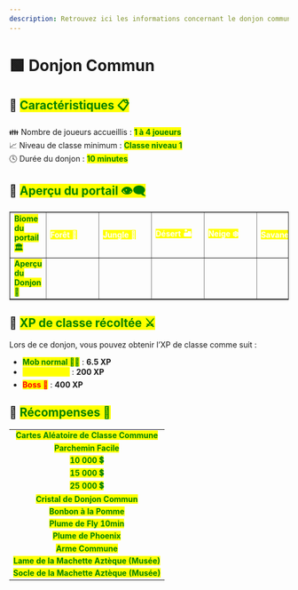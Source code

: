 ```yaml
---
description: Retrouvez ici les informations concernant le donjon commun
---
```


# 🟩 Donjon Commun

## 💠 <mark style="color:green;"> Caractéristiques 📋</mark>

👪 Nombre de joueurs accueillis : <mark style="color:green;">**1 à 4 joueurs**</mark>  
📈 Niveau de classe minimum : <mark style="color:green;">**Classe niveau 1**</mark>  
🕓 Durée du donjon : <mark style="color:green;">**10 minutes**</mark>  

## 💠 <mark style="color:green;"> Aperçu du portail 👁‍🗨</mark>

<table border="1" cellspacing="0" cellpadding="6">
  <tr>
    <td><mark style="color:green;"><strong>Biome du portail 🏛️</strong></mark></td>
    <td><mark style="color:white;"><strong>Forêt 🌳</strong></mark></td>
    <td><mark style="color:white;"><strong>Jungle 🦜</strong></mark></td>
    <td><mark style="color:white;"><strong>Désert 🏜️</strong></mark></td>
    <td><mark style="color:white;"><strong>Neige ❄️</strong></mark></td>
    <td><mark style="color:white;"><strong>Savane 🦏</strong></mark></td>
    <td><mark style="color:white;"><strong>Marais 🐸</strong></mark></td>
    <td><mark style="color:white;"><strong>Messa 🌵</strong></mark></td>
    <td><mark style="color:white;"><strong>Nether 🔥</strong></mark></td>
  </tr>
  <tr>
    <td><mark style="color:green;"><strong>Aperçu du Donjon 📸</strong></mark></td>
    <td><figure><img src="../../.gitbook/assets/Les_Donjons/Portail/Commun/Foret.png" alt=""></figure></td>
    <td><figure><img src="../../.gitbook/assets/Les_Donjons/Portail/Commun/Jungle.png" alt=""></figure></td>
    <td><figure><img src="../../.gitbook/assets/Les_Donjons/Portail/Commun/Desert.png" alt=""></figure></td>
    <td><figure><img src="../../.gitbook/assets/Les_Donjons/Portail/Commun/Neige.png" alt=""></figure></td>
    <td><figure><img src="../../.gitbook/assets/Les_Donjons/Portail/Commun/Savane.png" alt=""></figure></td>
    <td><figure><img src="../../.gitbook/assets/Les_Donjons/Portail/Commun/Marais.png" alt=""></figure></td>
    <td><figure><img src="../../.gitbook/assets/Les_Donjons/Portail/Commun/Messa.png" alt=""></figure></td>
    <td><figure><img src="../../.gitbook/assets/Les_Donjons/Portail/Commun/Nether.png" alt=""></figure></td>
  </tr>
</table>

## 💠 <mark style="color:green;"> XP de classe récoltée ⚔️</mark>

Lors de ce donjon, vous pouvez obtenir l’XP de classe comme suit :  

* <mark style="color:green;"><strong>Mob normal 🧟‍♂️</strong></mark> : **6.5 XP**  
* <mark style="color:yellow;"><strong>Mini-boss 👽</strong></mark> : **200 XP**  
* <mark style="color:red;"><strong>Boss 🐉</strong></mark> : **400 XP**

## 💠 <mark style="color:green;">Récompenses 🎁</mark>

|                                                                                          |
|:----------------------------------------------------------------------------------------:|
| <mark style="color:green;"><strong>Cartes Aléatoire de Classe Commune</strong></mark>    |
| <mark style="color:green;"><strong>Parchemin Facile</strong></mark>                      |
| <mark style="color:green;"><strong>10 000 💲</strong></mark>                              |
| <mark style="color:green;"><strong>15 000 💲</strong></mark>                              |
| <mark style="color:green;"><strong>25 000 💲</strong></mark>                              |
| <mark style="color:green;"><strong>Cristal de Donjon Commun</strong></mark>              |
| <mark style="color:green;"><strong>Bonbon à la Pomme</strong></mark>                      |
| <mark style="color:green;"><strong>Plume de Fly 10min</strong></mark>                     |
| <mark style="color:green;"><strong>Plume de Phoenix</strong></mark>                      |
| <mark style="color:green;"><strong>Arme Commune</strong></mark>                           |
| <mark style="color:green;"><strong>Lame de la Machette Aztèque (Musée)</strong></mark>   |
| <mark style="color:green;"><strong>Socle de la Machette Aztèque (Musée)</strong></mark>  |

